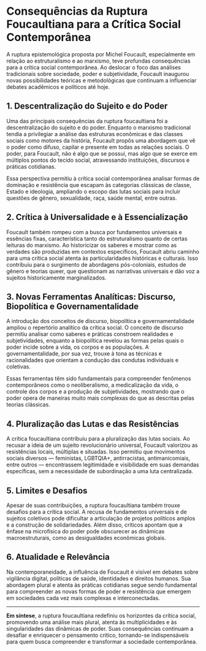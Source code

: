 
# Consequências da Ruptura Foucaultiana para a Crítica Social Contemporânea

A ruptura epistemológica proposta por Michel Foucault, especialmente em relação ao estruturalismo e ao marxismo, teve profundas consequências para a crítica social contemporânea. Ao deslocar o foco das análises tradicionais sobre sociedade, poder e subjetividade, Foucault inaugurou novas possibilidades teóricas e metodológicas que continuam a influenciar debates acadêmicos e políticos até hoje.

## 1. Descentralização do Sujeito e do Poder

Uma das principais consequências da ruptura foucaultiana foi a descentralização do sujeito e do poder. Enquanto o marxismo tradicional tendia a privilegiar a análise das estruturas econômicas e das classes sociais como motores da história, Foucault propôs uma abordagem que vê o poder como difuso, capilar e presente em todas as relações sociais. O poder, para Foucault, não é algo que se possui, mas algo que se exerce em múltiplos pontos do tecido social, atravessando instituições, discursos e práticas cotidianas.

Essa perspectiva permitiu à crítica social contemporânea analisar formas de dominação e resistência que escapam às categorias clássicas de classe, Estado e ideologia, ampliando o escopo das lutas sociais para incluir questões de gênero, sexualidade, raça, saúde mental, entre outras.

## 2. Crítica à Universalidade e à Essencialização

Foucault também rompeu com a busca por fundamentos universais e essências fixas, característica tanto do estruturalismo quanto de certas leituras do marxismo. Ao historicizar os saberes e mostrar como as verdades são produzidas em contextos específicos, Foucault abriu caminho para uma crítica social atenta às particularidades históricas e culturais. Isso contribuiu para o surgimento de abordagens pós-coloniais, estudos de gênero e teorias queer, que questionam as narrativas universais e dão voz a sujeitos historicamente marginalizados.

## 3. Novas Ferramentas Analíticas: Discurso, Biopolítica e Governamentalidade

A introdução dos conceitos de discurso, biopolítica e governamentalidade ampliou o repertório analítico da crítica social. O conceito de discurso permitiu analisar como saberes e práticas constroem realidades e subjetividades, enquanto a biopolítica revelou as formas pelas quais o poder incide sobre a vida, os corpos e as populações. A governamentalidade, por sua vez, trouxe à tona as técnicas e racionalidades que orientam a condução das condutas individuais e coletivas.

Essas ferramentas têm sido fundamentais para compreender fenômenos contemporâneos como o neoliberalismo, a medicalização da vida, o controle dos corpos e a produção de subjetividades, mostrando que o poder opera de maneiras muito mais complexas do que as descritas pelas teorias clássicas.

## 4. Pluralização das Lutas e das Resistências

A crítica foucaultiana contribuiu para a pluralização das lutas sociais. Ao recusar a ideia de um sujeito revolucionário universal, Foucault valorizou as resistências locais, múltiplas e situadas. Isso permitiu que movimentos sociais diversos — feministas, LGBTQIA+, antirracistas, antimanicomiais, entre outros — encontrassem legitimidade e visibilidade em suas demandas específicas, sem a necessidade de subordinação a uma luta centralizada.

## 5. Limites e Desafios

Apesar de suas contribuições, a ruptura foucaultiana também trouxe desafios para a crítica social. A recusa de fundamentos universais e de sujeitos coletivos pode dificultar a articulação de projetos políticos amplos e a construção de solidariedades. Além disso, críticos apontam que a ênfase na microfísica do poder pode obscurecer as dinâmicas macroestruturais, como as desigualdades econômicas globais.

## 6. Atualidade e Relevância

Na contemporaneidade, a influência de Foucault é visível em debates sobre vigilância digital, políticas de saúde, identidades e direitos humanos. Sua abordagem plural e atenta às práticas cotidianas segue sendo fundamental para compreender as novas formas de poder e resistência que emergem em sociedades cada vez mais complexas e interconectadas.

---

**Em síntese**, a ruptura foucaultiana redefiniu os horizontes da crítica social, promovendo uma análise mais plural, atenta às multiplicidades e às singularidades das dinâmicas de poder. Suas consequências continuam a desafiar e enriquecer o pensamento crítico, tornando-se indispensáveis para quem busca compreender e transformar a sociedade contemporânea.
```
